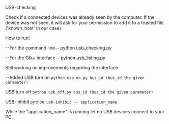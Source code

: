 USB-checking

Check if a connected devices was already seen by the computer.
If the device was not seen, it will ask for your permission to add it
to a trusted file ('known_host' in our case)

How to run!

--For the command line--
python usb_checking.py

--For the Gtk+ interface--
python usb_listing.py

Still working on improvements regarding the interface.

--Added
USB turn on
```python usb_on.py bus_id (bus_id the given parameter)```

USB turn off
```python usb_off.py bus_id (bus_id the given parameter)```

USB-inhibit
```python usb-inhibit -- application_name```

While the "application_name" is running let no USB devices
connect to your PC.

